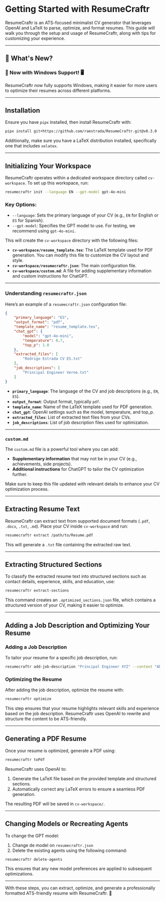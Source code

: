 # Getting Started with ResumeCraftr

ResumeCraftr is an ATS-focused minimalist CV generator that leverages OpenAI and LaTeX to parse, optimize, and format resumes. This guide will walk you through the setup and usage of ResumeCraftr, along with tips for customizing your experience.

---

## 🚀 What's New?

### 🌟 Now with Windows Support! 🖥️

ResumeCraftr now fully supports Windows, making it easier for more users to optimize their resumes across different platforms.

---

## Installation

Ensure you have `pipx` installed, then install ResumeCraftr with:

```bash
pipx install git+https://github.com/raestrada/ResumeCraftr.git@v0.3.0
```

Additionally, make sure you have a LaTeX distribution installed, specifically one that includes `xelatex`.

---

## Initializing Your Workspace

ResumeCraftr operates within a dedicated workspace directory called `cv-workspace`. To set up this workspace, run:

```bash
resumecraftr init --language EN --gpt-model gpt-4o-mini
```

### Key Options:
- `--language`: Sets the primary language of your CV (e.g., `EN` for English or `ES` for Spanish).
- `--gpt-model`: Specifies the GPT model to use. For testing, we recommend using `gpt-4o-mini`.

This will create the `cv-workspace` directory with the following files:
- **`cv-workspace/resume_template.tex`**: The LaTeX template used for PDF generation. You can modify this file to customize the CV layout and style.
- **`cv-workspace/resumecraftr.json`**: The main configuration file.
- **`cv-workspace/custom.md`**: A file for adding supplementary information and custom instructions for ChatGPT.

---

### Understanding `resumecraftr.json`

Here’s an example of a `resumecraftr.json` configuration file:

```json
{
    "primary_language": "ES",
    "output_format": "pdf",
    "template_name": "resume_template.tex",
    "chat_gpt": {
        "model": "gpt-4o-mini",
        "temperature": 0.7,
        "top_p": 1.0
    },
    "extracted_files": [
        "Rodrigo Estrada CV ES.txt"
    ],
    "job_descriptions": [
        "Principal Engineer Verne.txt"
    ]
}
```

- **`primary_language`**: The language of the CV and job descriptions (e.g., `EN`, `ES`).
- **`output_format`**: Output format, typically `pdf`.
- **`template_name`**: Name of the LaTeX template used for PDF generation.
- **`chat_gpt`**: OpenAI settings such as the model, temperature, and top_p.
- **`extracted_files`**: List of extracted text files from your CVs.
- **`job_descriptions`**: List of job description files used for optimization.

---

### `custom.md`

The `custom.md` file is a powerful tool where you can add:
- **Supplementary information** that may not be in your CV (e.g., achievements, side projects).
- **Additional instructions** for ChatGPT to tailor the CV optimization further.

Make sure to keep this file updated with relevant details to enhance your CV optimization process.

---

## Extracting Resume Text

ResumeCraftr can extract text from supported document formats (`.pdf`, `.docx`, `.txt`, `.md`). Place your CV inside `cv-workspace` and run:

```bash
resumecraftr extract /path/to/Resume.pdf
```

This will generate a `.txt` file containing the extracted raw text.

---

## Extracting Structured Sections

To classify the extracted resume text into structured sections such as contact details, experience, skills, and education, use:

```bash
resumecraftr extract-sections
```

This command creates an `.optimized_sections.json` file, which contains a structured version of your CV, making it easier to optimize.

---

## Adding a Job Description and Optimizing Your Resume

### Adding a Job Description
To tailor your resume for a specific job description, run:

```bash
resumecraftr add-job-description "Principal Engineer XYZ" --content "About the job... (job description text here)"
```

### Optimizing the Resume
After adding the job description, optimize the resume with:

```bash
resumecraftr optimize
```

This step ensures that your resume highlights relevant skills and experience based on the job description. ResumeCraftr uses OpenAI to rewrite and structure the content to be ATS-friendly.

---

## Generating a PDF Resume

Once your resume is optimized, generate a PDF using:

```bash
resumecraftr toPdf
```

ResumeCraftr uses OpenAI to:
1. Generate the LaTeX file based on the provided template and structured sections.
2. Automatically correct any LaTeX errors to ensure a seamless PDF generation.

The resulting PDF will be saved in `cv-workspace/`.

---

## Changing Models or Recreating Agents

To change the GPT model:

1. Change de model on ```resumecraftr.json```
2. Delete the existing agents using the following command:

```bash
resumecraftr delete-agents
```

This ensures that any new model preferences are applied to subsequent optimizations.

---

With these steps, you can extract, optimize, and generate a professionally formatted ATS-friendly resume with ResumeCraftr. 🚀

